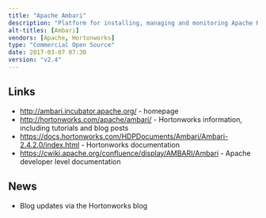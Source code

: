 ```yaml
---
title: "Apache Ambari"
description: "Platform for installing, managing and monitoring Apache Hadoop clusters.  Supports the installation of different versions of different distributions of Hadoop through Stack definitions (with support for HDP out of the box, and further stacks and add ons available through management packs), and the specification of Blueprints (cluster layouts and configuration for a given Stack) that can be used to programmatically create multiple clusters (e.g. dev, test and production).  Also supports both rolling (no downtime) and express (faster but with downtime) upgrades; cluster administration (including adding and removing nodes/services, viewing the status of nodes/services, and configuring services with the versioning of configuration and the ability to rollback changes); the automated Kerberization of clusters; the collection, storage (in HBase) and visualisation (via Grafana or through dashboards in Ambari) of system and Hadoop component metrics via the Ambari Metrics System (AMS); alerting on statuses and metrics; the collection, storage (in Solr) and searching/viewing of log entries from across the Hadoop cluster (currently in technical preview); and a framework for UI components within Ambari (Ambari Views, treated here as a sub-project).  Web based, with a REST API, and backed by a backend database (Oracle, MySQL or Postgres). Donated to the Apache Foundation by Hortonworks, IBM and Yahoo in August 2011 as the Hadoop Management System (HMS), graduating in December 2013 after changing it's name to Ambari.  Still under active development with a large number of contributors."
alt-titles: [Ambari]
vendors: [Apache, Hortonworks]
type: "Commercial Open Source"
date: 2017-03-07 07:30
version: "v2.4"
---
```

## Links

* <http://ambari.incubator.apache.org/> - homepage
* <http://hortonworks.com/apache/ambari/> - Hortonworks information, including tutorials and blog posts
* <https://docs.hortonworks.com/HDPDocuments/Ambari/Ambari-2.4.2.0/index.html> - Hortonworks documentation
* <https://cwiki.apache.org/confluence/display/AMBARI/Ambari> - Apache developer level documentation

## News

* Blog updates via the Hortonworks blog